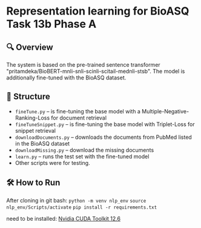 # Representation learning for BioASQ Task 13b Phase A
## 🔍 Overview

The system is based on the pre-trained sentence transformer "pritamdeka/BioBERT-mnli-snli-scinli-scitail-mednli-stsb". The model is additionally fine-tuned with the BioASQ dataset. 

## 📁 Structure

- `fineTune.py` – is fine-tuning the base model with a Multiple-Negative-Ranking-Loss for document retrieval
- `fineTuneSnippet.py` – is fine-tuning the base model with Triplet-Loss for snippet retrieval
- `downloadDocuments.py` – downloads the documents from PubMed listed in the BioASQ dataset
- `downloadMissing.py` – download the missing documents
- `learn.py` – runs the test set with the fine-tuned model
- Other scripts were for testing. 

## 🛠️ How to Run
After cloning in git bash:
`python -m venv nlp_env`
`source nlp_env/Scripts/activate`
`pip install -r requirements.txt`

need to be installed: [Nvidia CUDA Toolkit 12.6](https://developer.nvidia.com/cuda-12-6-0-download-archive?target_os=Windows&target_arch=x86_64&target_version=11&target_type=exe_local) 

